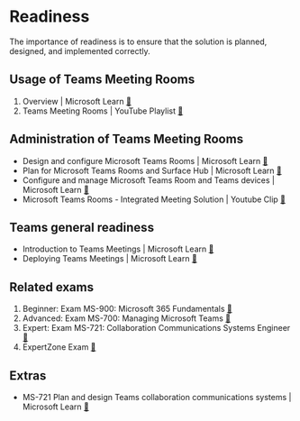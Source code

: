 # Readiness

The importance of readiness is to ensure that the solution is planned, designed, and implemented correctly.

## Usage of Teams Meeting Rooms

1. Overview | Microsoft Learn [🔗](https://learn.microsoft.com/en-us/microsoftteams/rooms/)
2. Teams Meeting Rooms | YouTube Playlist [🔗](https://www.youtube.com/playlist?list=PLD3boy6eO4w-9pDVGlUnCowH5pFrz5njR)

## Administration of Teams Meeting Rooms

- Design and configure Microsoft Teams Rooms | Microsoft Learn [🔗](https://learn.microsoft.com/en-us/training/paths/m365-teams-rooms/)
- Plan for Microsoft Teams Rooms and Surface Hub | Microsoft Learn [🔗](https://learn.microsoft.com/en-us/training/modules/plan-microsoft-teams-rooms-surface-hub/)
- Configure and manage Microsoft Teams Room and Teams devices | Microsoft Learn [🔗](https://learn.microsoft.com/en-us/training/modules/configure-manage-microsoft-teams-devices/)
- Microsoft Teams Rooms - Integrated Meeting Solution | Youtube Clip [🔗](https://www.youtube.com/watch?v=z4N-Z6mT09Q)

## Teams general readiness

- Introduction to Teams Meetings | Microsoft Learn [🔗](https://learn.microsoft.com/en-us/training/modules/teams-meetings-introduction/)
- Deploying Teams Meetings | Microsoft Learn [🔗](https://learn.microsoft.com/en-us/training/paths/m365-teams-setup-meetings/)

## Related exams

1. Beginner: Exam MS-900: Microsoft 365 Fundamentals [🔗](https://learn.microsoft.com/en-us/certifications/exams/ms-900/)
2. Advanced: Exam MS-700: Managing Microsoft Teams [🔗](https://learn.microsoft.com/en-us/certifications/exams/ms-700/)
3. Expert: Exam MS-721: Collaboration Communications Systems Engineer [🔗](https://learn.microsoft.com/en-us/certifications/exams/ms-721/)
4. ExpertZone Exam [🔗](https://expertzone.microsoft.com/mission/learningProgram:45452)

## Extras

- MS-721 Plan and design Teams collaboration communications systems | Microsoft Learn [🔗](https://learn.microsoft.com/en-us/training/paths/plan-configure-teams-voice/)